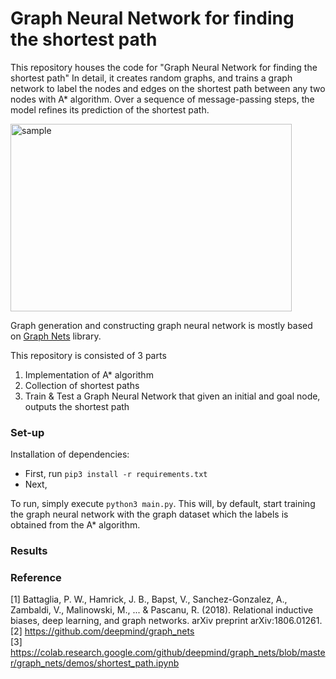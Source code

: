 # Graph Neural Network for finding the shortest path

This repository houses the code for "Graph Neural Network for finding the shortest path" 
In detail, it creates random graphs, and trains a graph network to label the nodes and edges on the shortest path between any two nodes with A* algorithm. Over a sequence of message-passing steps, the model refines its prediction of the shortest path.

<img src="/results/20211001-230330/sample.jpg" width="450px" height="300px" title="px(픽셀) 크기 설정" alt="sample"></img><br/>

Graph generation and constructing graph neural network is mostly based on [Graph Nets](https://github.com/deepmind/graph_nets) library.

This repository is consisted of 3 parts
  1) Implementation of A* algorithm
  2) Collection of shortest paths
  3) Train & Test a Graph Neural Network that given an initial and goal node, outputs the shortest path

### Set-up

Installation of dependencies:
* First, run ``` pip3 install -r requirements.txt ```
* Next, 


To run, simply execute ``` python3 main.py ```. This will, by default, start training the graph neural network with the graph dataset which the labels is obtained from the A* algorithm.

### Results 




### Reference
[1] Battaglia, P. W., Hamrick, J. B., Bapst, V., Sanchez-Gonzalez, A., Zambaldi, V., Malinowski, M., ... & Pascanu, R. (2018). Relational inductive biases, deep learning, and graph networks. arXiv preprint arXiv:1806.01261. \
[2] https://github.com/deepmind/graph_nets \
[3] https://colab.research.google.com/github/deepmind/graph_nets/blob/master/graph_nets/demos/shortest_path.ipynb
